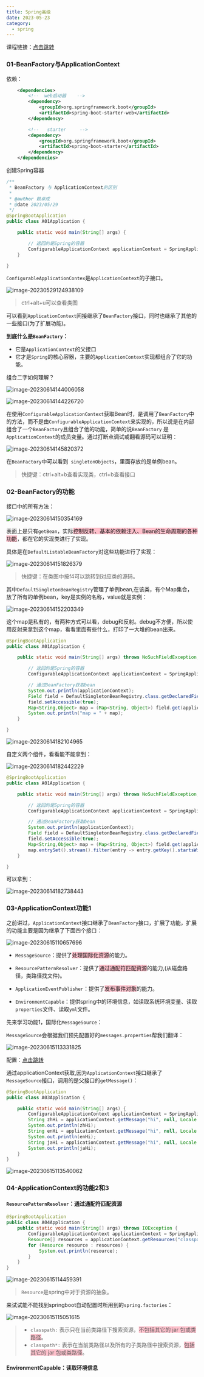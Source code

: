 ```yaml
---
title: Spring高级
date: 2023-05-23
category:
  - spring
---
```


课程链接：<a href='https://www.bilibili.com/video/BV1P44y1N7QG/?spm_id_from=333.337.search-card.all.click&vd_source=6b124edbdeb4ac28a33fb392c361d256'>点击跳转</a>

### 01-BeanFactory与ApplicationContext

依赖：

```xml
    <dependencies>
        <!--  web启动器    -->
        <dependency>
            <groupId>org.springframework.boot</groupId>
            <artifactId>spring-boot-starter-web</artifactId>
        </dependency>

        <!--   starter     -->
        <dependency>
            <groupId>org.springframework.boot</groupId>
            <artifactId>spring-boot-starter</artifactId>
        </dependency>
    </dependencies>
```

创建Spring容器

```java
/**
 * BeanFactory 与 ApplicationContext的区别
 *
 * @author 赖卓成
 * @date 2023/05/29
 */
@SpringBootApplication
public class A01Application {

    public static void main(String[] args) {

        // 返回的是Spring的容器
        ConfigurableApplicationContext applicationContext = SpringApplication.run(A01Application.class, args);
    }

}
```

`ConfigurableApplicationContex`是`ApplicationContext`的子接口。

![image-20230529124938109](http://www.iocaop.com/images/2023-05/image-20230529124938109.png)

> ctrl+alt+u可以查看类图

可以看到`ApplicationContext`间接继承了`BeanFactory`接口，同时也继承了其他的一些接口(为了扩展功能)。

**到底什么是`BeanFactory`：**

* 它是`ApplicationContext`的父接口
* 它才是`Spring`的核心容器，主要的`ApplicationContext`实现都组合了它的功能。

组合二字如何理解？

![image-20230614144006058](http://www.iocaop.com/images/2023-06/image-20230614144006058.png)

![image-20230614144226720](http://www.iocaop.com/images/2023-06/image-20230614144226720.png)

在使用`ConfigurableApplicationContext`获取Bean时，是调用了`BeanFactory`中的方法，而不是由`ConfigurableApplicationContext`来实现的，所以说是在内部组合了一个`BeanFactory`且组合了他的功能，简单的说`BeanFactory` 是`ApplicationContext`的成员变量。通过打断点调试或翻看源码可以证明：

![image-20230614145820372](http://www.iocaop.com/images/2023-06/image-20230614145820372.png)

在`BeanFactory`中可以看到` singletonObjects`，里面存放的是单例bean。

> 快捷键：ctrl+alt+b查看实现类，ctrl+b查看接口

### 02-BeanFactory的功能

接口中的所有方法：

![image-20230614150354169](http://www.iocaop.com/images/2023-06/image-20230614150354169.png)

表面上是只有`getBean`，实际<span style="background-color:pink;">控制反转、基本的依赖注入、Bean的生命周期的各种功能</span>，都在它的实现类进行了实现。

具体是在`DefaultListableBeanFactory`对这些功能进行了实现：

![image-20230614151826379](http://www.iocaop.com/images/2023-06/image-20230614151826379.png)

> 快捷键：在类图中按f4可以跳转到对应类的源码。

其中`DefaultSingletonBeanRegistry`管理了单例bean,在该类，有个Map集合，放了所有的单例bean，key是实例的名称，value就是实例：

![image-20230614152203349](http://www.iocaop.com/images/2023-06/image-20230614152203349.png)

这个map是私有的，有两种方式可以看，debug和反射。debug不方便，所以使用反射来拿到这个map，看看里面有些什么，打印了一大堆的bean出来。

```java
@SpringBootApplication
public class A01Application {

    public static void main(String[] args) throws NoSuchFieldException, IllegalAccessException {

        // 返回的是Spring的容器
        ConfigurableApplicationContext applicationContext = SpringApplication.run(A01Application.class, args);

        // 通过BeanFactory获取bean
        System.out.println(applicationContext);
        Field field = DefaultSingletonBeanRegistry.class.getDeclaredField("singletonObjects");
        field.setAccessible(true);
        Map<String,Object> map = (Map<String, Object>) field.get(applicationContext.getBeanFactory());
        System.out.println("map = " + map);
    }

}
```

![image-20230614182104965](http://www.iocaop.com/images/2023-06/image-20230614182104965.png)

自定义两个组件，看看能不能拿到：

![image-20230614182442229](http://www.iocaop.com/images/2023-06/image-20230614182442229.png)

```java
@SpringBootApplication
public class A01Application {

    public static void main(String[] args) throws NoSuchFieldException, IllegalAccessException {

        // 返回的是Spring的容器
        ConfigurableApplicationContext applicationContext = SpringApplication.run(A01Application.class, args);

        // 通过BeanFactory获取bean
        System.out.println(applicationContext);
        Field field = DefaultSingletonBeanRegistry.class.getDeclaredField("singletonObjects");
        field.setAccessible(true);
        Map<String,Object> map = (Map<String, Object>) field.get(applicationContext.getBeanFactory());
        map.entrySet().stream().filter(entry -> entry.getKey().startsWith("component")).forEach(System.out::println);
    }

}
```

可以拿到：

![image-20230614182738443](http://www.iocaop.com/images/2023-06/image-20230614182738443.png)

### 03-ApplicationContext功能1

之前讲过，`ApplicationContext`接口继承了`BeanFactory`接口，扩展了功能，扩展的功能主要是因为继承了下面四个接口：

![image-20230615110657696](http://www.iocaop.com/images/2023-06/image-20230615110657696.png)

* `MessageSource`：提供了<span style="background-color:pink;">处理国际化资源</span>的能力。

* `ResourcePatternResolver`：提供了<span style="background-color:pink;">通过通配符匹配资源</span>的能力,(从磁盘路径，类路径找文件)。
* `ApplicationEventPublisher`：提供了<span style="background-color:pink;">发布事件对象</span>的能力。

* `EnvironmentCapable`：提供spring中的环境信息，如读取系统环境变量、读取`properties`文件、读取`yml`文件。

先来学习功能1，国际化`MessageSource`：

`MessageSource`会根据我们预先配置好的`messages.properties`帮我们翻译：

![image-20230615113331825](http://www.iocaop.com/images/2023-06/image-20230615113331825.png)

配置：<a href='https://blog.csdn.net/weixin_39960529/article/details/86571962'>点击跳转</a>

通过applicationContext获取,因为`ApplicationContext`接口继承了`MessageSource`接口，调用的是父接口的`getMessage()`：

```java
@SpringBootApplication
public class A03Application {

    public static void main(String[] args) {
        ConfigurableApplicationContext applicationContext = SpringApplication.run(A03Application.class, args);
        String zhHi = applicationContext.getMessage("hi", null, Locale.CHINA);
        System.out.println(zhHi);
        String enHi = applicationContext.getMessage("hi", null, Locale.ENGLISH);
        System.out.println(enHi);
        String jaHi = applicationContext.getMessage("hi", null, Locale.JAPANESE);
        System.out.println(jaHi);
    }
}
```

![image-20230615113540062](http://www.iocaop.com/images/2023-06/image-20230615113540062.png)

### 04-ApplicationContext的功能2和3

#### `ResourcePatternResolver`：通过通配符匹配资源

```java
@SpringBootApplication
public class A04Application {
    public static void main(String[] args) throws IOException {
        ConfigurableApplicationContext applicationContext = SpringApplication.run(A04Application.class, args);
        Resource[] resources = applicationContext.getResources("classpath:application.yml");
        for (Resource resource : resources) {
            System.out.println(resource);
        }
    }
}
```

![image-20230615114459391](http://www.iocaop.com/images/2023-06/image-20230615114459391.png)

> `Resource`是spring中对于资源的抽象。

来试试能不能找到springboot自动配置时所用到的`spring.factories`：

![image-20230615115051615](http://www.iocaop.com/images/2023-06/image-20230615115051615.png)

> - `classpath:` 表示只在当前类路径下搜索资源，<span style="background-color:pink;">不包括其它的 jar 包或类路径</span>。
> - `classpath*:` 表示在当前类路径以及所有的子类路径中搜索资源，<span style="background-color:pink;">包括其它的 jar 包或类路径</span>。

#### EnvironmentCapable：读取环境信息

